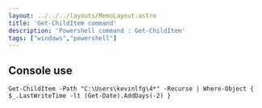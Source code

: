 ```yaml
---
layout: ../../../layouts/MemoLayout.astro
title: 'Get-ChildItem command'
description: 'Powershell command : Get-ChildItem'
tags: ["windows","powershell"]
---
```


## Console use

```
Get-ChildItem -Path "C:\Users\kevinlfg\4*" -Recurse | Where-Object { $_.LastWriteTime -lt (Get-Date).AddDays(-2) }
```

